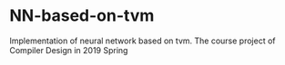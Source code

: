 # NN-based-on-tvm
 Implementation of neural network based on tvm. The course project of Compiler Design in 2019 Spring
